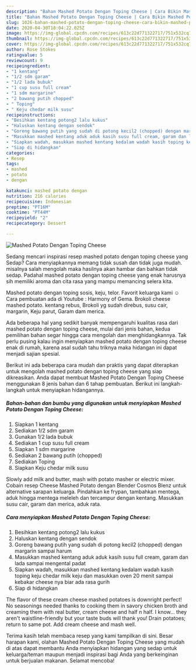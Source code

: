 ```yaml
---
description: "Bahan Mashed Potato Dengan Toping Cheese | Cara Bikin Mashed Potato Dengan Toping Cheese Yang Lezat"
title: "Bahan Mashed Potato Dengan Toping Cheese | Cara Bikin Mashed Potato Dengan Toping Cheese Yang Lezat"
slug: 1026-bahan-mashed-potato-dengan-toping-cheese-cara-bikin-mashed-potato-dengan-toping-cheese-yang-lezat
date: 2020-04-30T18:04:22.025Z
image: https://img-global.cpcdn.com/recipes/613c22d771322717/751x532cq70/mashed-potato-dengan-toping-cheese-foto-resep-utama.jpg
thumbnail: https://img-global.cpcdn.com/recipes/613c22d771322717/751x532cq70/mashed-potato-dengan-toping-cheese-foto-resep-utama.jpg
cover: https://img-global.cpcdn.com/recipes/613c22d771322717/751x532cq70/mashed-potato-dengan-toping-cheese-foto-resep-utama.jpg
author: Rose Stokes
ratingvalue: 5
reviewcount: 9
recipeingredient:
- "1 kentang"
- "1/2 sdm garam"
- "1/2 lada bubuk"
- "1 cup susu full cream"
- "1 sdm margarine"
- "2 bawang putih chopped"
- " Toping"
- " Keju chedar milk susu"
recipeinstructions:
- "Besihkan kentang potong2 lalu kukus"
- "Haluskan kentang dengan sendok"
- "Goreng bawang putih yang sudah di potong kecil2 (chopped) dengan margarin sampai harum"
- "Masukkan mashed kentang aduk aduk kasih susu full cream, garam dan lada sampai mengental padat"
- "Siapkan wadah, masukkan mashed kentang kedalam wadah kasih toping keju chedar milk keju dan masukkan oven 20 menit sampai kebakar cheese nya biar ada rasa gurih"
- "Siap di hidangkan"
categories:
- Resep
tags:
- mashed
- potato
- dengan

katakunci: mashed potato dengan 
nutrition: 216 calories
recipecuisine: Indonesian
preptime: "PT16M"
cooktime: "PT44M"
recipeyield: "2"
recipecategory: Dessert

---
```



![Mashed Potato Dengan Toping Cheese](https://img-global.cpcdn.com/recipes/613c22d771322717/751x532cq70/mashed-potato-dengan-toping-cheese-foto-resep-utama.jpg)

Sedang mencari inspirasi resep mashed potato dengan toping cheese yang Sedap? Cara menyiapkannya memang tidak susah dan tidak juga mudah. misalnya salah mengolah maka hasilnya akan hambar dan bahkan tidak sedap. Padahal mashed potato dengan toping cheese yang enak harusnya sih memiliki aroma dan cita rasa yang mampu memancing selera kita.

Mashed potato dengan toping sosis, keju, telor. Favorit keluarga kami ☺️ Cara pembuatan ada di Youtube : Harmony of Gema. Brokoli cheese mashed potato. kentang rebus, Brokoli yg sudah direbus, susu cair, margarin, Keju parut, Garam dam merica.

Ada beberapa hal yang sedikit banyak mempengaruhi kualitas rasa dari mashed potato dengan toping cheese, mulai dari jenis bahan, kedua pemilihan bahan segar hingga cara mengolah dan menghidangkannya. Tak perlu pusing kalau ingin menyiapkan mashed potato dengan toping cheese enak di rumah, karena asal sudah tahu triknya maka hidangan ini dapat menjadi sajian spesial.


Berikut ini ada beberapa cara mudah dan praktis yang dapat diterapkan untuk mengolah mashed potato dengan toping cheese yang siap dikreasikan. Anda dapat membuat Mashed Potato Dengan Toping Cheese menggunakan 8 jenis bahan dan 6 tahap pembuatan. Berikut ini langkah-langkah untuk menyiapkan hidangannya.

<!--inarticleads1-->

##### Bahan-bahan dan bumbu yang digunakan untuk menyiapkan Mashed Potato Dengan Toping Cheese:

1. Siapkan 1 kentang
1. Sediakan 1/2 sdm garam
1. Gunakan 1/2 lada bubuk
1. Sediakan 1 cup susu full cream
1. Siapkan 1 sdm margarine
1. Sediakan 2 bawang putih (chopped)
1. Sediakan  Toping
1. Siapkan  Keju chedar milk susu


Slowly add milk and butter, mash with potato masher or electric mixer. Cobain resep Cheese Mashed Potato dengan Blender Cosmos Blenz untuk alternative sarapan keluarga. Pindahkan ke frypan, tambahkan mentega, aduk hingga mentega meleleh dan tercampur dengan kentang. Masukkan susu cair, garam dan merica, aduk rata. 

<!--inarticleads2-->

##### Cara menyiapkan Mashed Potato Dengan Toping Cheese:

1. Besihkan kentang potong2 lalu kukus
1. Haluskan kentang dengan sendok
1. Goreng bawang putih yang sudah di potong kecil2 (chopped) dengan margarin sampai harum
1. Masukkan mashed kentang aduk aduk kasih susu full cream, garam dan lada sampai mengental padat
1. Siapkan wadah, masukkan mashed kentang kedalam wadah kasih toping keju chedar milk keju dan masukkan oven 20 menit sampai kebakar cheese nya biar ada rasa gurih
1. Siap di hidangkan


The flavor of these cream cheese mashed potatoes is downright perfect! No seasonings needed thanks to cooking them in savory chicken broth and creaming them with real butter, cream cheese and half n half. I know… they aren&#39;t waistline-friendly but your taste buds will thank you! Drain potatoes; return to same pot. Add cream cheese and mash well. 

Terima kasih telah membaca resep yang kami tampilkan di sini. Besar harapan kami, olahan Mashed Potato Dengan Toping Cheese yang mudah di atas dapat membantu Anda menyiapkan hidangan yang sedap untuk keluarga/teman maupun menjadi inspirasi bagi Anda yang berkeinginan untuk berjualan makanan. Selamat mencoba!
